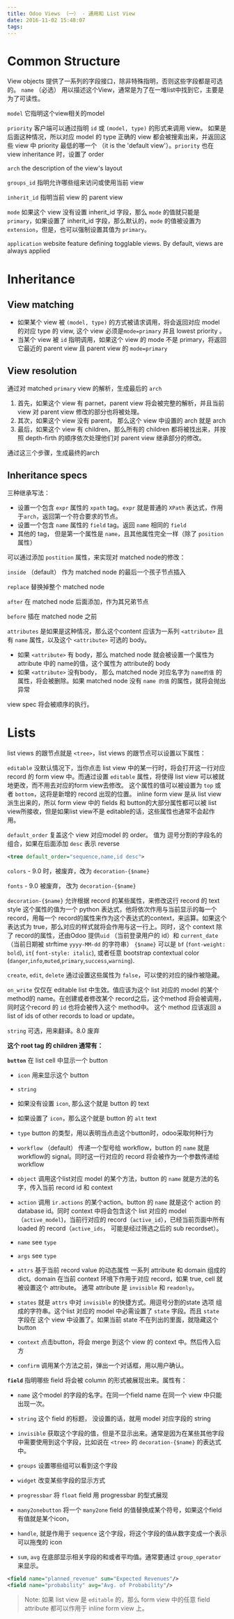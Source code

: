 ```yaml
---
title: Odoo Views （一） - 通用和 List View
date: 2016-11-02 15:48:07
tags:
---
```


# Common Structure

View objects 提供了一系列的字段接口，除非特殊指明，否则这些字段都是可选的。
`name` （必选）
用以描述这个View，通常是为了在一堆list中找到它，主要是为了可读性。

`model`  它指明这个view相关的model

`priority` 
客户端可以通过指明 `id` 或 `(model, type)` 的形式来调用 view。 如果是后面这种情况，所以对应 model 的 type 正确的 view 都会被搜索出来，并返回这些 view 中 priority 最低的哪一个 （it is the 'default view'）。`priority` 也在 view inheritance 时，设置了 order

`arch`  the description of the view's layout

`groups_id` 指明允许哪些组来访问或使用当前 view

`inherit_id` 指明当前 view 的 parent view

`mode` 
如果这个 view 没有设置 inherit_id 字段，那么 `mode` 的值就只能是 `primary`，如果设置了 inherit_id 字段，那么默认的，`mode` 的值被设置为 `extension`，但是，也可以强制设置其值为 `primary`。

`application`
website feature defining togglable views. By default, views are always applied

# Inheritance

## View matching

- 如果某个 view 被 `(model, type)` 的方式被请求调用，将会返回对应 model 的对应 type 的 view, 这个 view 必须是`mode=primary` 并且 lowest priority 。
- 当某个 view 被 `id` 指明调用，如果这个 view 的 mode 不是 primary，将返回它最近的 parent view 且 parent view 的 `mode=primary`

## View resolution

通过对 matched `primary` view 的解析，生成最后的 `arch`

1. 首先，如果这个 view 有 parnet，parent view 将会被完整的解析，并且当前 view 对 parent view 修改的部分也将被处理。
2. 其次，如果这个 view 没有 parent， 那么这个 view 中设置的 arch 就是 arch
3. 最后，如果这个 view 有 children，那么所有的 children 都将被找出来，并按照 depth-firth 的顺序依次处理他们对 parent view 继承部分的修改。

通过这三个步骤，生成最终的arch 

## Inheritance specs

三种继承写法：

- 设置一个包含 `expr` 属性的 `xpath` tag。`expr` 就是普通的 `XPath` 表达式，作用于`arch`，返回第一个符合要求的节点。
- 设置一个包含 `name` 属性的 `field` tag。返回 `name` 相同的 `field`
- 其他的 tag， 但是第一个属性是 `name`，且其他属性完全一样（除了 `position` 属性）

可以通过添加 `postition` 属性，来实现对 matched node的修改：

`inside` （default） 作为 matched node 的最后一个孩子节点插入

`replace` 替换掉整个 matched node

`after` 在 matched node 后面添加，作为其兄弟节点

`before` 插在 matched node 之前

`attributes` 
是如果是这种情况，那么这个content 应该为一系列 `<attribute>` 且有 `name` 属性，以及这个 `<attribute>` 可选的 body。

- 如果 `<attribute>` 有 body，那么 matched node 就会被设置一个属性为 attribute 中的 name的值，这个属性为 attribute的 body
- 如果 `<attribute>` 没有body， 那么 matched node 对应名字为 `name的值` 的属性，将会被删除。如果 matched node 没有 `name 的值` 的属性，就将会抛出异常

view spec 将会被顺序的执行。

# Lists

list views 的跟节点就是 `<tree>`，list views 的跟节点可以设置以下属性：

`editable`
没默认情况下，当你点击 list view 中的某一行时，将会打开这一行对应 record 的 form view 中。而通过设置 `editable` 属性，将使得 list view 可以被就地更改，而不用去对应的form view去修改。
这个属性的值可以被设置为 `top` 或者 `bottom`，这将是新增的 record 出现的位置。
inline form view 是从 list view 派生出来的，所以 form view 中的 fields 和 button的大部分属性都可以被 list view所接收，但是如果list view不是 editable的话，这些属性也通常不会起作用。

`default_order`
复盖这个 view 对应model 的 order。 值为 逗号分割的字段名的组合，如果在后面添加 `desc` 表示 reverse

```xml
<tree default_order="sequence,name,id desc">
```

`colors` - 9.0 时，被废弃，改为 `decoration-{$name}`

`fonts`  - 9.0 被废弃， 改为 `decoration-{$name}`

`decoration-{$name}`
允许根据 record 的某些属性，来修改这行 record 的 text style
这个属性的值为一个 python 表达式，他将依次作用与当前显示的每一个 record，用每一个 record的属性来作为这个表达式的context，来运算。如果这个表达式为 true，那么对应的样式就将会作用与这一行上。同时，这个 context 除了 record的属性，还由Odoo 提供`uid` （当前登录用户的 id）和 `current_date` （当前日期被 strftime `yyyy-MM-dd` 的字符串）
`{$name}` 可以是 `bf` (`font-weight: bold`), `it`( `font-style: italic`), 或者任意 bootstrap contextual color (`danger`,`info`,`muted`,`primary`,`success`,`warning`).

`create`, `edit`, `delete`
通过设置这些属性为 `false`，可以使的对应的操作被隐藏。

`on_write`
仅仅在 editable list 中生效。值应该为这个 list 对应的 model 的某个 method的 name。在创建或者修改某个 record之后，这个method 将会被调用，同时这个record 的 `id` 也将会被传入这个 method中。
这个 method 应该返回 a list of ids of other records to load or update。

`string`  可选，用来翻译。8.0 废弃

**这个 root tag 的 children 通常有：**

**`button`** 在 list cell 中显示一个 button

- `icon`  用来显示这个 button

- `string`
 - 如果没有设置 `icon`, 那么这个就是 button 的 text
 - 如果设置了 `icon`，那么这个就是 button 的 `alt` text

- `type`  button 的类型，用以表明当点击这个button时，odoo采取何种行为
 - `workflow`  （default）
传递一个型号给 workflow，button 的 `name` 就是 workflow的 signal。同时这一行对应的 record 将会被作为一个参数传递给 workflow
 - `object`
调用这个list对应 model 的某个方法，button 的 `name` 就是方法的名字，传入当前 record id 和 context
 - `action`
调用 `ir.actions` 的某个action。button 的 `name` 就是这个 action 的 database id。同时 context 中将会包含这个 list 对应的 model （`active_model`)，当前行对应的 record（`active_id`），已经当前页面中所有 loaded 的 record（`active_ids`， 可能是经过筛选之后的 sub recordset）。
- `name`  see `type`

- `args`  see `type`

- `attrs` 基于当前 record value 的动态属性
一系列 attribute 和 domain 组成的 dict。domain 在当前 context 环境下作用于对应 record，如果 true,  cell 就被设置这个 attribute。
通常 attribute 是 `invisible` 和 `readonly`。

- `states`
就是 `attrs` 中对 `invisible` 的快捷方式。用逗号分割的state 选项 组成的字符串。这个list 对应的 model 中必需设置了 `state` 字段。而且 `state` 字段在 这个 view 中设置了。如果当前 state 不在列出的里面，就隐藏这个 button

- `context` 
点击button，将会 merge 到这个 view 的 context 中。然后传入后方

- `confirm` 
调用某个方法之前，弹出一个对话框，用以用户确认。

**`field`**
指明哪些 field 将会被 column 的形式被展现出来。属性有：

- `name` 这个model 的字段的名字。在同一个field name 在同一个 view 中只能出现一次。

- `string` 这个 field 的标题， 没设置的话，就用 model 对应字段的 string

- `invisible`  获取这个字段的值，但是不显示出来。通常是因为在某些其他字段中需要使用到这个字段，比如说在 `<tree>` 的 `decoration-{$name}` 的表达式 中。

- `groups` 设置哪些组可以看到这个字段

- `widget`  改变某些字段的显示方式
 - `progressbar`  将 `float` field 用 progressbar 的型式展现
 - `many2onebutton`  将一个 `many2one` field 的值替换成某个符号，如果这个field 有值就是某个icon，
 - `handle`, 就是作用于 `sequence` 这个字段，将这个字段的值从数字变成一个表示可以拖曳的 icon

- `sum`, `avg` 
在底部显示相关字段的和或者平均值。通常要通过 `group_operator` 来显示。
 ```xml
<field name="planned_revenue" sum="Expected Revenues"/>
<field name="probability" avg="Avg. of Probability"/>
```

> Note:
> 如果 list view 是 `editable` 的，那么 form view 中的任意 field attribute 都可以作用于 inline form view 上。




